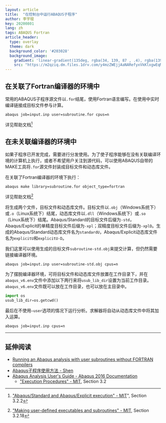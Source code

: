 ```yaml
---
layout: article
title:  "在控制台中运行ABAQUS子程序"
author: 李宇琨
key: 20200801
lang: zh
tags: ABAQUS Fortran
article_header:
  type: overlay
  theme: dark
  background_color: '#203028'
  background_image:
    gradient: 'linear-gradient(135deg, rgba(34, 139, 87 , .4), rgba(139, 34, 139, .4))'
    src: "https://m2qziq.dm.files.1drv.com/y4mzZWEjjAaNARefyxVkKlxgwEqMB9rIn39wANVzd5uOzUAzLqeuSf42u3C7tSgXdUgrJZgR4-vcrINIiY7YVn1tMjgnuI3pF6Z8KzW6Fb318P6UCPtiZd_k0QYcsEUMmDeeJCoTGPhJz3tIsnBGikod3UQNlytoJym4wcdypIwKdDWVnWdaMzOnBusQVoIn1N71leU_ISdOrv3cxIijF73MQ?width=870&height=400&cropmode=none"
---
```


## 在关联了Fortran编译器的环境中

常用的ABAQUS子程序源文件以`.for`结尾，使用Fortran语言编写。在使用中实时编译链接成目标文件参与计算。

```shell
abaqus job=input.inp user=subroutine.for cpus=n
```

详见帮助文档[^1]

## 在未关联编译器的环境中

如果子程序已开发完成，需要进行分发使用。为了使子程序能够在没有关联编译环境的计算机上执行，或者不希望用户关注到源代码，可以使用ABAQUS自带的MAKE工具将`.for`源文件封装成目标文件和动态库文件。

在关联了Fortran编译器的环境下执行：

```shell
abaqus make library=subroutine.for object_type=fortran
```

详见帮助文档[^2]

将生成两个文件，目标文件和动态库文件。目标文件以`.obj`（Windows系统下）或`.o`（Linux系统下）结尾，动态库文件以`.dll`（Windows系统下）或`.so`（Linux系统下）结尾。Abaqus/Standard的目标文件后缀为`-std`， Abaqus/Explicit的单精度目标文件后缀为`-xpl`；双精度目标文件后缀为`-xplD`。生成的Abaqus/Standard动态库文件名为`standardU`，Abaqus/Explicit动态库文件名为`explicitU`和`explicitU-D`。

我们这里可以使用生成的目标文件`subroutine-std.obj`来提交计算，但仍然需要链接编译器环境。

```shell
abaqus job=input.inp user=subroutine-std.obj cpus=n
```

为了摆脱编译器环境，可将目标文件和动态库文件放置在工作目录下，并在`abaqus_v6.env`文件中添加以下两行来将`usub_lib_dir`设置为当前工作目录。`abaqus_v6.env`文件既可以放在工作目录，也可以放在主目录中。

```python
import os
usub_lib_dir=os.getcwd()
```

最后在不使用`–user`选项的情况下运行分析。求解器将自动从动态库文件中将其加入运算。

```shell
abaqus job=input.inp cpus=n
```

---

## 延伸阅读

* [Running an Abaqus analysis with user subroutines without FORTRAN compilers](https://www.linkedin.com/pulse/running-abaqus-analysis-user-subroutines-without-fortran-tripathy)
* [Abaqus子程序使用方法 - Shen](http://feishen.me/2018/02/06/Abaqus-Fortran/)
* [Abaqus Analysis User's Guide - Abaqus 2016 Documentation](http://130.149.89.49:2080/v2016/books/usb/default.htm)
  * ["Execution Procedures" - MIT](https://abaqus-docs.mit.edu/2017/English/SIMACAEEXCRefMap/simaexc-m-ExecutionProcedures-sb.htm), Section 3.2

[^1]: ["Abaqus/Standard and Abaqus/Explicit execution" - MIT](https://abaqus-docs.mit.edu/2017/English/SIMACAEEXCRefMap/simaexc-c-analysisproc.htm)", Section 3.2.2

[^2]: ["Making user-defined executables and subroutines" - MIT](https://abaqus-docs.mit.edu/2017/English/SIMACAEEXCRefMap/simaexc-c-makeproc.htm), Section 3.2.18
